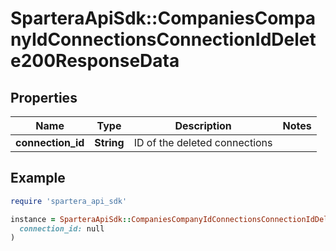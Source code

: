 # SparteraApiSdk::CompaniesCompanyIdConnectionsConnectionIdDelete200ResponseData

## Properties

| Name | Type | Description | Notes |
| ---- | ---- | ----------- | ----- |
| **connection_id** | **String** | ID of the deleted connections |  |

## Example

```ruby
require 'spartera_api_sdk'

instance = SparteraApiSdk::CompaniesCompanyIdConnectionsConnectionIdDelete200ResponseData.new(
  connection_id: null
)
```


